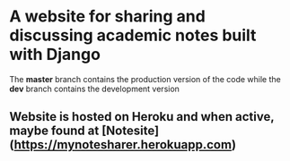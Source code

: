 # A website for sharing and discussing academic notes built with Django

The **master** branch contains the production version of the code while the **dev** branch contains the development version

## Website is hosted on Heroku and when active, maybe found at [Notesite] (https://mynotesharer.herokuapp.com)